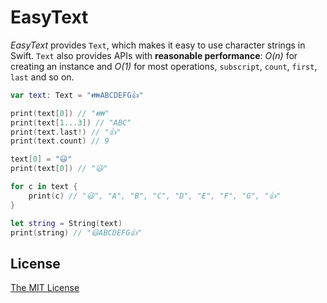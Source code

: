 # EasyText

_EasyText_ provides `Text`, which makes it easy to use character strings in Swift. `Text` also provides APIs with **reasonable performance**: *O(n)* for creating an instance and *O(1)* for most operations, `subscript`, `count`, `first`, `last` and so on.

```swift
var text: Text = "👪ABCDEFG👍"

print(text[0]) // "👪"
print(text[1...3]) // "ABC"
print(text.last!) // "👍"
print(text.count) // 9

text[0] = "😃"
print(text[0]) // "😃"

for c in text {
    print(c) // "😃", "A", "B", "C", "D", "E", "F", "G", "👍"
}

let string = String(text)
print(string) // "😃ABCDEFG👍"
```

## License

[The MIT License](LICENSE)
